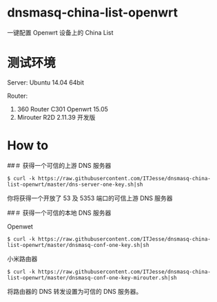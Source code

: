 # dnsmasq-china-list-openwrt

一键配置 Openwrt 设备上的 China List

测试环境
====

Server: Ubuntu 14.04 64bit

Router:

1. 360 Router C301 Openwrt 15.05
2. Mirouter R2D 2.11.39 开发版

How to
====

##＃ 获得一个可信的上游 DNS 服务器

```
$ curl -k https://raw.githubusercontent.com/ITJesse/dnsmasq-china-list-openwrt/master/dns-server-one-key.sh|sh
```

你将获得一个开放了 53 及 5353 端口的可信上游 DNS 服务器

##＃ 获得一个可信的本地 DNS 服务器

Openwet
```
$ curl -k https://raw.githubusercontent.com/ITJesse/dnsmasq-china-list-openwrt/master/dnsmasq-conf-one-key.sh|sh
```

小米路由器
```
$ curl -k https://raw.githubusercontent.com/ITJesse/dnsmasq-china-list-openwrt/master/dnsmasq-conf-one-key-mirouter.sh|sh
```

将路由器的 DNS 转发设置为可信的 DNS 服务器。
